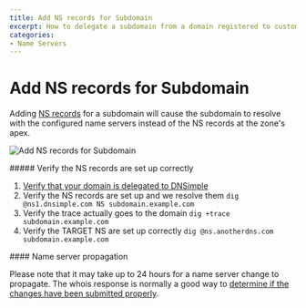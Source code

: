 ```yaml
---
title: Add NS records for Subdomain
excerpt: How to delegate a subdomain from a domain registered to custom name servers.
categories:
- Name Servers
---
```


# Add NS records for Subdomain

Adding [NS records](/articles/ns-record/) for a subdomain will cause the subdomain to resolve with the configured name servers instead of the NS records at the zone's apex.

![Add NS records for Subdomain](/files/dnsimple-add-ns-record.png)

<div class="section-steps" markdown="1">
##### Verify the NS records are set up correctly

1. [Verify that your domain is delegated to DNSimple](/articles/delegating-dnsimple-registered/)
1. Verify the NS records are set up and we resolve them `dig @ns1.dnsimple.com NS subdomain.example.com`
1. Verify the trace actually goes to the domain `dig +trace subdomain.example.com`
1. Verify the TARGET NS are set up correctly `dig @ns.anotherdns.com subdomain.example.com`
</div>

<note>
#### Name server propagation

Please note that it may take up to 24 hours for a name server change to propagate. The whois response is normally a good way to [determine if the changes have been submitted properly](/articles/domain-resolution-issues).
</note>
